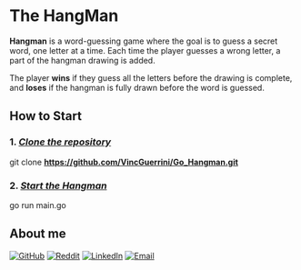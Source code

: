 # **The HangMan**

**Hangman** is a word-guessing game where the goal is to guess a secret word, one letter at a time.
Each time the player guesses a wrong letter, a part of the hangman drawing is added.

The player **wins** if they guess all the letters before the drawing is complete, and **loses** if the hangman is fully drawn before the word is guessed.

## **How to Start**

###	1. *<ins>Clone the repository </ins>*  
git clone **https://github.com/VincGuerrini/Go_Hangman.git**

###	2. *<ins>Start the Hangman </ins>*  
go run main.go

## About me
[![GitHub](https://img.shields.io/badge/GitHub-181717?style=for-the-badge&logo=github&logoColor=white)](https://github.com/VincGuerrini) 
[![Reddit](https://img.shields.io/badge/Reddit-FF4500?style=for-the-badge&logo=reddit&logoColor=white)](https://www.reddit.com/user/Yokasashii) 
[![LinkedIn](https://img.shields.io/badge/LinkedIn-0A66C2?style=for-the-badge&logo=linkedin&logoColor=white)](https://www.linkedin.com/in/vincent-guerrini-163920374) 
[![Email](https://img.shields.io/badge/Email-D14836?style=for-the-badge&logo=gmail&logoColor=white)](mailto:vincentguerrini07@gmail.com)
